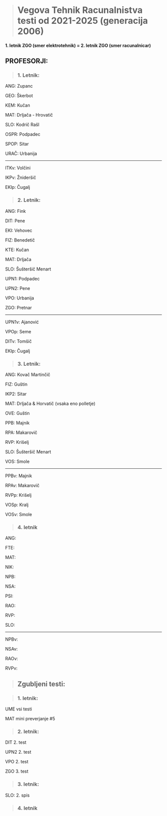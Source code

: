 ># Vegova Tehnik Racunalnistva testi od 2021-2025 (generacija 2006)

#### 1. letnik ZGO (smer elektrotehnik) = 2. letnik ZGO (smer racunalnicar)

## PROFESORJI:

>### 1. Letnik:

ANG: Zupanc

GEO: Škerbot

KEM: Kučan

MAT: Drljača - Hrovatič

SLO: Kodrič Rašl

OSPR: Podpadec

SPOP: Sitar

URAČ: Urbanija

---

ITKv: Volčini

IKPv: Žnideršič

EKIp: Čugalj

>### 2. Letnik:

ANG: Fink

DIT: Pene

EKI: Vehovec

FIZ: Benedetič

KTE: Kučan

MAT: Drljača

SLO: Šušteršič Menart

UPN1: Podpadec

UPN2: Pene

VPO: Urbanija

ZGO: Pretnar

---

UPN1v: Ajanović

VPOp: Seme

DITv: Tomšič

EKIp: Čugalj

>### 3. Letnik:

ANG: Kovač Martinčič

FIZ: Guštin

IKP2: Sitar

MAT: Drljača & Horvatič (vsaka eno polletje)

OVE: Guštin

PPB: Majnik

RPA: Makarovič

RVP: Krišelj

SLO: Šušteršič Menart

VOS: Smole

---

PPBv: Majnik

RPAv: Makarovič

RVPp: Krišelj

VOSp: Kralj

VOSv: Smole

>### 4. letnik

ANG:

FTE:

MAT:

NIK:

NPB:

NSA:

PSI:

RAO:

RVP:

SLO:

---

NPBv:

NSAv:

RAOv:

RVPv:

>## Zgubljeni testi:

>### 1. letnik:

UME vsi testi

MAT mini preverjanje #5

>### 2. letnik:

DIT 2. test

UPN2 2. test

VPO 2. test

ZGO 3. test

>### 3. letnik:

SLO: 2. spis

>### 4. letnik
